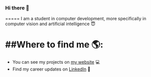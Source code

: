 ### Hi there 👋
=====
I am a student in computer development, more specifically in computer vision and artificial intelligence 😇

##Where to find me 🌎:
=====
* You can see my projects on [my website](https://guillaumedufau.fr) 💻
* Find my career updates on [LinkedIn](https://www.linkedin.com/in/guillaume-dufau-491240182/) 💼


<!--
**GuigzLab/GuigzLab** is a ✨ _special_ ✨ repository because its `README.md` (this file) appears on your GitHub profile.

Here are some ideas to get you started:

- 🔭 I’m currently working on ...
- 🌱 I’m currently learning ...
- 👯 I’m looking to collaborate on ...
- 🤔 I’m looking for help with ...
- 💬 Ask me about ...
- 📫 How to reach me: ...
- 😄 Pronouns: ...
- ⚡ Fun fact: ...
-->
